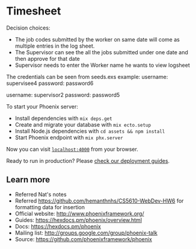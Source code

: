 # Timesheet
Decision choices:
  * The job codes submitted by the worker on same date will come as multiple entries in the log sheet.
  * The Supervisor can see the all the jobs submitted under one date and then approve for that date
  * Supervisor needs to enter the Worker name he wants to view logsheet
  
The credentials can be seen from seeds.exs
example: 
username: supervisee4
password: password6

username: supervisor2
password: password5 

To start your Phoenix server:

  * Install dependencies with `mix deps.get`
  * Create and migrate your database with `mix ecto.setup`
  * Install Node.js dependencies with `cd assets && npm install`
  * Start Phoenix endpoint with `mix phx.server`

Now you can visit [`localhost:4000`](http://localhost:4000) from your browser.

Ready to run in production? Please [check our deployment guides](https://hexdocs.pm/phoenix/deployment.html).

## Learn more
  * Referred Nat's notes
  * Referred https://github.com/hemanthnhs/CS5610-WebDev-HW6 for formatting data for insertion
  * Official website: http://www.phoenixframework.org/
  * Guides: https://hexdocs.pm/phoenix/overview.html
  * Docs: https://hexdocs.pm/phoenix
  * Mailing list: http://groups.google.com/group/phoenix-talk
  * Source: https://github.com/phoenixframework/phoenix
